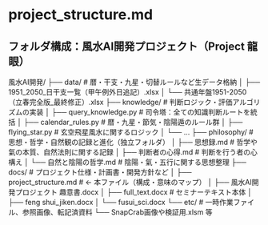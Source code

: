 
# project_structure.md

## フォルダ構成：風水AI開発プロジェクト（Project 龍眼）

風水AI開発/
├── data/                          # 暦・干支・九星・切替ルールなど生データ格納
│   ├── 1951_2050_日干支一覧（甲午例外日追記）.xlsx
│   └── 共通年盤1951-2050（立春完全版_最終修正）.xlsx
├── knowledge/                    # 判断ロジック・評価アルゴリズムの実装
│   ├── query_knowledge.py         # 司令塔：全ての知識判断ルートを統括
│   ├── calendar_rules.py          # 暦・九星・節気・陰陽遁のルール群
│   ├── flying_star.py             # 玄空飛星風水に関するロジック
│   └── ...
├── philosophy/                   # 思想・哲学・自然観の記録と進化（独立フォルダ）
│   ├── 思想録.md                  # 哲学や氣の本質、自然法則に関する記録
│   ├── 判断者の心得.md            # 判断を行う者の心構え
│   └── 自然と陰陽の哲学.md        # 陰陽・氣・五行に関する思想整理
├── docs/                         # プロジェクト仕様・計画書・開発方針など
│   ├── project_structure.md      # ← 本ファイル（構成・意味のマップ）
│   ├── 風水AI開発プロジェクト 趣意書.docx
│   ├── full_text.docx            # セミナーテキスト本体
│   ├── feng shui_jiken.docx
│   └── fusui_sci.docx
└── etc/                          # 一時作業ファイル、参照画像、転記済資料
    └── SnapCrab画像や検証用.xlsm 等
